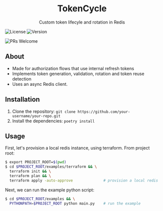 <!-- Add your project logo or banner -->

[//]: # (<p align="center">)
[//]: # (  <img src="https://your-image-url.com/your-logo.png" alt="Project Logo" width="400">)
[//]: # (</p>)

<!-- Add your project name and tagline -->
<h1 align="center">TokenCycle</h1>
<p align="center">Custom token lifecyle and rotation in Redis

<!-- Add badges, such as build status or version badges -->
<p align="center">

[//]: # (  <img src="https://img.shields.io/travis/username/repo.svg" alt="Build Status">)
  <img src="https://img.shields.io/badge/license-MIT-blue.svg" alt="License">
  <img src="https://img.shields.io/badge/version-0.1-green.svg" alt="Version">

[//]: # (  <img src="https://img.shields.io/npm/dm/package.svg" alt="Downloads">)
  <img src="https://img.shields.io/badge/PRs-welcome-brightgreen.svg" alt="PRs Welcome">

[//]: # (  <img src="https://img.shields.io/github/contributors/username/repo.svg" alt="Contributors">)
</p>

<!-- Describe your key features -->
## About

- Made for authorization flows that use internal refresh tokens
- Implements token generation, validation, rotation and token reuse detection
- Uses an async Redis client. 

<!-- Provide instructions on how to install and run your project -->
## Installation

1. Clone the repository: `git clone https://github.com/your-username/your-repo.git`
2. Install the dependencies: `poetry install`

<!-- Provide examples or instructions on how to use your project -->
## Usage
First, let's provision a local redis instance, using terraform. From project root:

```bash
$ export PROJECT_ROOT=$(pwd)
$ cd $PROJECT_ROOT/examples/terraform && \
  terraform init && \
  terraform plan && \
  terraform apply -auto-approve              # provision a local redis instance
```

Next, we can run the example python script:
```bash
$ cd $PROJECT_ROOT/examples && \
  PYTHONPATH=$PROJECT_ROOT python main.py    # run the example
```

